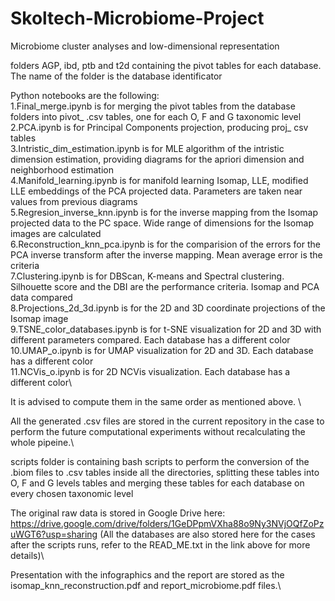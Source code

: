 # Skoltech-Microbiome-Project
Microbiome cluster analyses and low-dimensional representation

folders AGP, ibd, ptb and t2d containing the pivot tables for each database. The name of the folder is the database identificator

Python notebooks are the following:\
1.Final_merge.ipynb is for merging the pivot tables from the database folders into pivot_ .csv tables, one for each O, F and G taxonomic level\
2.PCA.ipynb is for Principal Components projection, producing proj_ csv tables\
3.Intristic_dim_estimation.ipynb is for MLE algorithm of the intristic dimension estimation, providing diagrams for the apriori dimension and neighborhood estimation\
4.Manifold_learning.ipynb is for manifold learning Isomap, LLE, modified LLE embeddings of the PCA projected data. Parameters are taken near values from previous diagrams\
5.Regresion_inverse_knn.ipynb is for the inverse mapping from the Isomap projected data to the PC space. Wide range of dimensions for the Isomap images are calculated\
6.Reconstruction_knn_pca.ipynb is for the comparision of the errors for the PCA inverse transform after the inverse mapping. Mean average error is the criteria\
7.Clustering.ipynb is for DBScan, K-means and Spectral clustering. Silhouette score and the DBI are the performance criteria. Isomap and PCA data compared\
8.Projections_2d_3d.ipynb is for the 2D and 3D coordinate projections of the Isomap image\
9.TSNE_color_databases.ipynb is for t-SNE visualization for 2D and 3D with different parameters compared. Each database has a different color\
10.UMAP_o.ipynb is for UMAP visualization for 2D and 3D. Each database has a different color\
11.NCVis_o.ipynb is for 2D NCVis visualization. Each database has a different color\

It is advised to compute them in the same order as mentioned above. \

All the generated .csv files are stored in the current repository in the case to perform the future computational experiments without recalculating the whole pipeine.\

scripts folder is containing bash scripts to perform the conversion of the .biom files to .csv tables inside all the directories,
splitting these tables into O, F and G levels tables and merging these tables for each database on every chosen taxonomic level

The original raw data is stored in Google Drive here:\
https://drive.google.com/drive/folders/1GeDPpmVXha88o9Ny3NVjOQfZoPzuWGT6?usp=sharing
(All the databases are also stored here for the cases after the scripts runs, refer to the READ_ME.txt in the link above for more details)\

Presentation with the infographics and the report are stored as the isomap_knn_reconstruction.pdf and report_microbiome.pdf files.\

